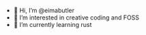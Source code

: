 - 👋 Hi, I’m @eimabutler
- 👀 I’m interested in creative coding and FOSS
- 🌱 I’m currently learning rust

<!---
eimabutler/eimabutler is a ✨ special ✨ repository because its `README.md` (this file) appears on your GitHub profile.
You can click the Preview link to take a look at your changes.
--->
